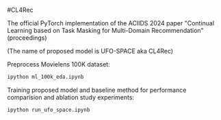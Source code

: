 #CL4Rec

The official PyTorch implementation of the ACIIDS 2024 paper "Continual Learning based on Task Masking for Multi-Domain Recommendation" (proceedings)

(The name of proposed model is UFO-SPACE aka CL4Rec)

Preprocess Movielens 100K dataset:

```sh
ipython ml_100k_eda.ipynb
```

Training proposed model and baseline method for performance comparision and ablation study experiments:

```sh
ipython run_ufo_space.ipynb
```
